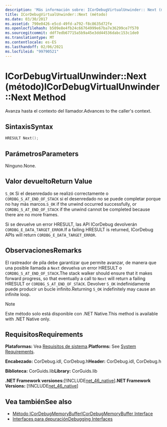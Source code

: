 ```yaml
---
description: 'Más información sobre: ICorDebugVirtualUnwinder:: Next (método)'
title: ICorDebugVirtualUnwinder::Next (método)
ms.date: 03/30/2017
ms.assetid: 790e0426-e5cd-49fd-a792-f8c8635d72fe
ms.openlocfilehash: b509e8e4fb24c66764999e67ba7e36299ce7f570
ms.sourcegitcommit: ddf7edb67715a5b9a45e3dd44536dabc153c1de0
ms.translationtype: MT
ms.contentlocale: es-ES
ms.lasthandoff: 02/06/2021
ms.locfileid: "99790521"
---
```

# <a name="icordebugvirtualunwindernext-method"></a><span data-ttu-id="c87e4-103">ICorDebugVirtualUnwinder::Next (método)</span><span class="sxs-lookup"><span data-stu-id="c87e4-103">ICorDebugVirtualUnwinder::Next Method</span></span>

<span data-ttu-id="c87e4-104">Avanza hasta el contexto del llamador.</span><span class="sxs-lookup"><span data-stu-id="c87e4-104">Advances to the caller's context.</span></span>  
  
## <a name="syntax"></a><span data-ttu-id="c87e4-105">Sintaxis</span><span class="sxs-lookup"><span data-stu-id="c87e4-105">Syntax</span></span>  
  
```cpp  
HRESULT Next();  
```  
  
## <a name="parameters"></a><span data-ttu-id="c87e4-106">Parámetros</span><span class="sxs-lookup"><span data-stu-id="c87e4-106">Parameters</span></span>  

 <span data-ttu-id="c87e4-107">Ninguno.</span><span class="sxs-lookup"><span data-stu-id="c87e4-107">None.</span></span>  
  
## <a name="return-value"></a><span data-ttu-id="c87e4-108">Valor devuelto</span><span class="sxs-lookup"><span data-stu-id="c87e4-108">Return Value</span></span>  

 <span data-ttu-id="c87e4-109">`S_OK` Si el desenredado se realizó correctamente o `CORDBG_S_AT_END_OF_STACK` si el desenredado no se puede completar porque no hay más marcos.</span><span class="sxs-lookup"><span data-stu-id="c87e4-109">`S_OK` if the unwind occurred successfully, or `CORDBG_S_AT_END_OF_STACK` if the unwind cannot be completed because there are no more frames.</span></span>  
  
 <span data-ttu-id="c87e4-110">Si se devuelve un error HRESULT, las API ICorDebug devolverán `CORDBG_E_DATA_TARGET_ERROR`.</span><span class="sxs-lookup"><span data-stu-id="c87e4-110">If a failing HRESULT is returned, ICorDebug APIs will return `CORDBG_E_DATA_TARGET_ERROR`.</span></span>  
  
## <a name="remarks"></a><span data-ttu-id="c87e4-111">Observaciones</span><span class="sxs-lookup"><span data-stu-id="c87e4-111">Remarks</span></span>  

 <span data-ttu-id="c87e4-112">El rastreador de pila debe garantizar que permite avanzar, de manera que una posible llamada a `Next` devuelva un error HRESULT o `CORDBG_S_AT_END_OF_STACK`.</span><span class="sxs-lookup"><span data-stu-id="c87e4-112">The stack walker should ensure that it makes forward progress, so that eventually a call to `Next` will return a failing HRESULT or `CORDBG_S_AT_END_OF_STACK`.</span></span> <span data-ttu-id="c87e4-113">Devolver `S_OK` indefinidamente puede producir un bucle infinito.</span><span class="sxs-lookup"><span data-stu-id="c87e4-113">Returning `S_OK` indefinitely may cause an infinite loop.</span></span>  
  
> [!NOTE]
> <span data-ttu-id="c87e4-114">Este método solo está disponible con .NET Native.</span><span class="sxs-lookup"><span data-stu-id="c87e4-114">This method is available with .NET Native only.</span></span>  
  
## <a name="requirements"></a><span data-ttu-id="c87e4-115">Requisitos</span><span class="sxs-lookup"><span data-stu-id="c87e4-115">Requirements</span></span>  

 <span data-ttu-id="c87e4-116">**Plataformas:** Vea [Requisitos de sistema](../../get-started/system-requirements.md).</span><span class="sxs-lookup"><span data-stu-id="c87e4-116">**Platforms:** See [System Requirements](../../get-started/system-requirements.md).</span></span>  
  
 <span data-ttu-id="c87e4-117">**Encabezado:** CorDebug.idl, CorDebug.h</span><span class="sxs-lookup"><span data-stu-id="c87e4-117">**Header:** CorDebug.idl, CorDebug.h</span></span>  
  
 <span data-ttu-id="c87e4-118">**Biblioteca:** CorGuids.lib</span><span class="sxs-lookup"><span data-stu-id="c87e4-118">**Library:** CorGuids.lib</span></span>  
  
 <span data-ttu-id="c87e4-119">**.NET Framework versiones:**[!INCLUDE[net_46_native](../../../../includes/net-46-native-md.md)]</span><span class="sxs-lookup"><span data-stu-id="c87e4-119">**.NET Framework Versions:** [!INCLUDE[net_46_native](../../../../includes/net-46-native-md.md)]</span></span>  
  
## <a name="see-also"></a><span data-ttu-id="c87e4-120">Vea también</span><span class="sxs-lookup"><span data-stu-id="c87e4-120">See also</span></span>

- [<span data-ttu-id="c87e4-121">Método ICorDebugMemoryBuffer</span><span class="sxs-lookup"><span data-stu-id="c87e4-121">ICorDebugMemoryBuffer Interface</span></span>](icordebugmemorybuffer-interface.md)
- [<span data-ttu-id="c87e4-122">Interfaces para depuración</span><span class="sxs-lookup"><span data-stu-id="c87e4-122">Debugging Interfaces</span></span>](debugging-interfaces.md)
